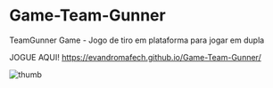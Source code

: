 # Game-Team-Gunner
TeamGunner Game - Jogo de tiro em plataforma para jogar em dupla

JOGUE AQUI! https://evandromafech.github.io/Game-Team-Gunner/

![thumb](https://github.com/user-attachments/assets/bb084b9a-0dcf-4eb4-8b21-3720262949ae)
